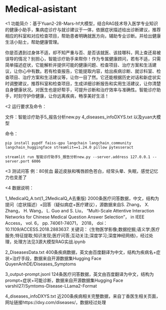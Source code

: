 # Medical-asistant
<1 功能简介：基于Yuan2-2B-Mars-hf大模型，结合RAG技术导入医学专业知识的健康小助手，集病症诊疗与就诊建议于一体，依据症状描述给出诊断建议，推荐相应的科室和对应检查项目，帮助患者明确就医方向，辅助专业诊断。并给出健康生活小贴士，帮助健康管理。

 你是否遇到过身体不适，却不知严重与否、是否该就医、该挂哪科，网上查还易被误导的情况？别担心，智能诊疗助手来帮你！作为专属健康顾问，若有不适，只需简单描述症状，它能解析并提供可能的健康问题、检查项目、治疗方案和生活建议，让你心中有数。若有检查报告，它能提取内容，给出疾病诊断、就诊科室、检查项目、治疗方案和生活建议等，让你一目了然。它还能根据历史对话和新症状实时调整建议，推荐科室和检查项目，生成详细诊断报告和实用生活建议，让你清楚自身健康状况。对医生也是好帮手，可提升诊断和治疗效率与准确性。智能诊疗助手，时刻守护你健康，让你远离疾病，畅享美好生活！

<2 运行要求及命令：

   文件：智能诊疗助手5_报告分析new.py 4_diseases_infoDXYS.txt 以及yuan大模型
   
   命令：
   
	pip install pypdf faiss-gpu langchain langchain_community langchain_huggingface streamlit==1.24.0 pillow pytesseract 
 
 	streamlit run 智能诊疗助手5_报告分析new.py --server.address 127.0.0.1 --server.port 6006

<3 测试问答
	例：80贫血  最近皮肤和嘴唇颜色苍白，经常头晕、失眠，感觉记忆力也变差了

<4 数据说明：

1_MedicalQ_A.txt(1_2MedicalQ_A去重版) 2000条医疗问答数据，中文，结构为提问（症状描述）+回答（疑似病症+医疗建议），源数据来自S. Zhang， X. Zhang， H. Wang， L. Guo and S. Liu， “Multi-Scale Attentive Interaction Networks for Chinese Medical Question Answer Selection”， in IEEE Access， vol. 6， pp. 74061-74071， 2018， doi： 10.1109/ACCESS.2018.2883637. 关键词： {生物医学影像;数据挖掘;语义学;医疗服务;特征提取;知识发现;医疗问答;互动关注;深度学习;深度神经网络}，经过处理，处理方法见3源大模型RAG实战.ipynb

2_DiseasesData.txt 400条疾病数据，英文由百度翻译为中文，结构为疾病名+症状+治疗手段，数据来自开源数据集Hugging Face QuyenAnhDE/Diseases_Symptoms

3_output-prompt.jsonl 124条医疗问答数据，英文由百度翻译为中文，结构为prompt+症状+可能诊断，数据来自开源数据集Hugging Face varshil27/Symtoms-Disease-LLama2-Format

4_diseases_infoDXYS.txt 近200条疾病相关完整数据，来自丁香医生相关页面，网址链接https://dxy.com/diseases/，数据经过处理
